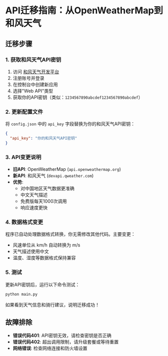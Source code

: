 # API迁移指南：从OpenWeatherMap到和风天气

## 迁移步骤

### 1. 获取和风天气API密钥

1. 访问 [和风天气开发平台](https://dev.qweather.com/)
2. 注册账号并登录
3. 在控制台中创建新应用
4. 选择"Web API"类型
5. 获取你的API密钥（类似：`1234567890abcdef1234567890abcdef`）

### 2. 更新配置文件

将 `config.json` 中的 `api_key` 字段替换为你的和风天气API密钥：

```json
{
  "api_key": "你的和风天气API密钥"
}
```

### 3. API变更说明

- **旧API**: OpenWeatherMap (`api.openweathermap.org`)
- **新API**: 和风天气 (`devapi.qweather.com`)
- **优势**: 
  - 对中国地区天气数据更准确
  - 中文天气描述
  - 免费版每天1000次调用
  - 响应速度更快

### 4. 数据格式变更

程序已自动处理数据格式转换，你无需修改其他代码。主要变更：
- 风速单位从 km/h 自动转换为 m/s
- 天气描述使用中文
- 温度、湿度等数据格式保持兼容

### 5. 测试

更新API密钥后，运行以下命令测试：

```bash
python main.py
```

如果看到天气信息和骑行建议，说明迁移成功！

## 故障排除

- **错误代码401**: API密钥无效，请检查密钥是否正确
- **错误代码402**: 超出调用限制，请升级套餐或等待重置
- **网络错误**: 检查网络连接和防火墙设置